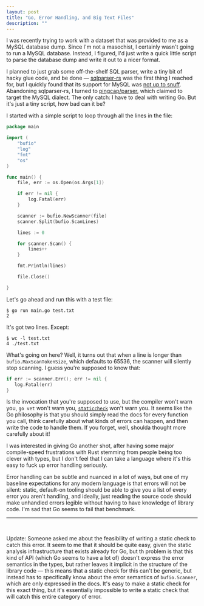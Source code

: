 ```yaml
---
layout: post
title: "Go, Error Handling, and Big Text Files"
description: ""
---
```


I was recently trying to work with a dataset that was provided to me as a MySQL database dump. Since I'm not a masochist, I certainly wasn't going to run a MySQL database. Instead, I figured, I'd just write a quick little script to parse the database dump and write it out to a nicer format.

I planned to just grab some off-the-shelf SQL parser, write a tiny bit of hacky glue code, and be done — [sqlparser-rs](https://github.com/sqlparser-rs/sqlparser-rs/issues/362) was the first thing I reached for, but I quickly found that its support for MySQL was [not up to snuff](https://github.com/sqlparser-rs/sqlparser-rs/issues/362). Abandoning sqlparser-rs, I turned to [pingcap/parser](https://github.com/pingcap/parser/), which claimed to target the MySQL dialect. The only catch: I have to deal with writing Go. But it's just a tiny script, how bad can it be?

I started with a simple script to loop through all the lines in the file:

```go
package main

import (
	"bufio"
	"log"
	"fmt"
	"os"
)

func main() {
	file, err := os.Open(os.Args[1])

	if err != nil {
		log.Fatal(err)
	}

	scanner := bufio.NewScanner(file)
	scanner.Split(bufio.ScanLines)

	lines := 0

	for scanner.Scan() {
		lines++
	}

	fmt.Println(lines)

	file.Close()

}
```

Let's go ahead and run this with a test file:

```
$ go run main.go test.txt
2
```

It's got two lines. Except:

```
$ wc -l test.txt
4 ./test.txt
```

What's going on here? Well, it turns out that when a line is longer than `bufio.MaxScanTokenSize`, which defaults to 65536, the scanner will silently stop scanning. I guess you're supposed to know that:

```go
if err := scanner.Err(); err != nil {
   log.Fatal(err)
}
```

Is the invocation that you're supposed to use, but the compiler won't warn you, `go vet` won't warn you, [`staticcheck`](https://staticcheck.io) won't warn you. It seems like the Go philosophy is that you should simply read the docs for every function you call, think carefully about what kinds of errors can happen, and then write the code to handle them. If you forget, well, shoulda thought more carefully about it!

I was interested in giving Go another shot, after having some major compile-speed frustrations with Rust stemming from people being too clever with types, but I don't feel that I can take a language where it's this easy to fuck up error handling seriously.

Error handling can be subtle and nuanced in a lot of ways, but one of my baseline expectations for any modern language is that errors will not be silent: static, default-on tooling should be able to give you a list of every error you aren't handling, and ideally, just reading the source code should make unhandled errors legible without having to have knowledge of library code. I'm sad that Go seems to fail that benchmark.

---

<br>

Update: Someone asked me about the feasibility of writing a static check to catch this error. It seem to me that it should be quite easy, given the static analysis infrastructure that exists already for Go, but th problem is that this kind of API (which Go seems to have a lot of) doesn't express the error semantics in the types, but rather leaves it implicit in the structure of the library code — this means that a static check for this can't be generic, but instead has to specifically know about the error semantics of `bufio.Scanner`, which are only expressed in the docs. It's easy to make a static check for this exact thing, but it's essentially impossible to write a static check that will catch this entire category of error.
